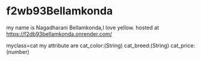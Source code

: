# f2wb93Bellamkonda 
my name is Nagadharani Bellamkonda,I love yellow.
hosted at <https://f2db93bellamkonda.onrender.com/>

myclass=cat
my attribute are
cat_color:(String)
cat_breed:(String)
cat_price:(number)